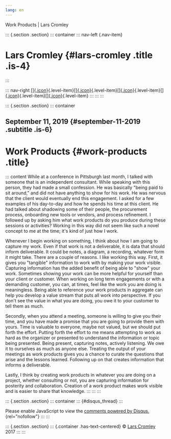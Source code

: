 ```yaml
---
lang: en
---
```


Work Products \| Lars Cromley

::: {.section .section}
::: container
::: nav-left
[](https://cromleylabs.com){.nav-item}

# Lars Cromley {#lars-cromley .title .is-4}
:::

::: nav-right
[[]{.icon}](/about){.level-item}[[]{.icon}](/disclaimer){.level-item}[[]{.icon}](https://github.com/callmeradical){.level-item}[[]{.icon}](https://twitter.com/callmeradical){.level-item}[[]{.icon}](/index.xml){.level-item}
:::
:::
:::

::: {.section .section}
::: container
## September 11, 2019 {#september-11-2019 .subtitle .is-6}

# Work Products {#work-products .title}

::: content
While at a conference in Pittsburgh last month, I talked with someone
that is an independent consultant. While speaking with this person, they
had made a small confession. He was basically "being paid to sit
around," and did not have anything to show for his work. He was nervous
that the client would eventually end this engagement. I asked for a few
examples of his day-to-day and how he spends his time at this client. He
had talked about shadowing some of their people, the procurement
process, onboarding new tools or vendors, and process refinement. I
followed up by asking him what work products do you produce during these
sessions or activities? Working in this way did not seem like such a
novel concept to me at the time; it's kind of just how I work.

Whenever I begin working on something, I think about how I am going to
capture my work. Even if that work is not a deliverable, it is data that
should inform deliverable. It could be notes, a diagram, a recording,
whatever form it might take. There are a couple of reasons. I like
working this way. First, it gives you "tangible" information to work
with by making your work visible. Capturing information has the added
benefit of being able to "show" your work. Sometimes showing your work
can be more helpful for yourself than your client or customer. When
working on long term engagements or with a demanding customer, you can,
at times, feel like the work you are doing is meaningless. Being able to
reference your work products in aggregate can help you develop a value
stream that puts all work into perspective. If you don't see the value
in what you are doing, you owe it to your customer to tell them as much.

Secondly, when you attend a meeting, someone is willing to give you
their time, and you have made a promise that you are going to provide
them with yours. Time is valuable to everyone, maybe not valued, but we
should put forth the effort. Putting forth the effort to me means
attempting to work as hard as the organizer or presented to understand
the information or topic being presented. Being present, capturing
notes, actively listening. We owe it to ourselves as much as anyone
else. Treating the output of your meetings as work products gives you a
chance to curate the questions that arise and the lessons learned.
Following up on that creates information that informs a deliverable.

Lastly, I think by creating work products in whatever you are doing on a
project, whether consulting or not, you are capturing information for
posterity and collaboration. Creation of a work product makes work
visible and is easier to share that knowledge.
:::
:::
:::

::: {.section .section}
::: container
::: {#disqus_thread}
:::

Please enable JavaScript to view the [comments powered by
Disqus.](https://disqus.com/?ref_noscript){rel="nofollow"}
:::
:::

::: {.section .section}
::: {.container .has-text-centered}
© [Lars Cromley](https://github.com/callmeradical) 2017
:::
:::
